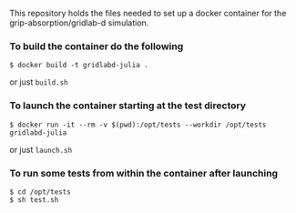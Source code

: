 This repository holds the files needed to set up a docker container for the grip-absorption/gridlab-d simulation.

### To build the container do the following
```
$ docker build -t gridlabd-julia .
```
or just `build.sh`

### To launch the container starting at the test directory
```
$ docker run -it --rm -v $(pwd):/opt/tests --workdir /opt/tests gridlabd-julia
```
or just `launch.sh`

### To run some tests from within the container after launching
```
$ cd /opt/tests
$ sh test.sh
```
